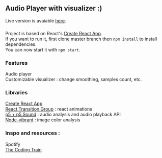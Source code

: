 ## Audio Player with visualizer :)

Live version is avaiable [here](https://maximedruart.github.io/Audio-Player/).

### 
Project is based on React's [Create React App](https://github.com/facebook/create-react-app).<br />
If you want to run it, first clone master branch then `npm install` to install dependencies.<br />
You can now start it with `npm start`.<br />

### Features
Audio player<br />
Customizable visualizer : change smoothing, samples count, etc.<br />

### Libraries
[Create React App](https://github.com/facebook/create-react-app)<br />
[React Transition Group](https://github.com/reactjs/react-transition-group) : react animations<br />
[p5 + p5.Sound](https://p5js.org/) : audio analysis and audio playback API <br />
[Node-vibrant](https://github.com/akfish/node-vibrant/) : image color analysis<br />

### Inspo and resources :
Spotify <br />
[The Coding Train](https://www.youtube.com/watch?v=jEwAMgcCgOA) <br />
